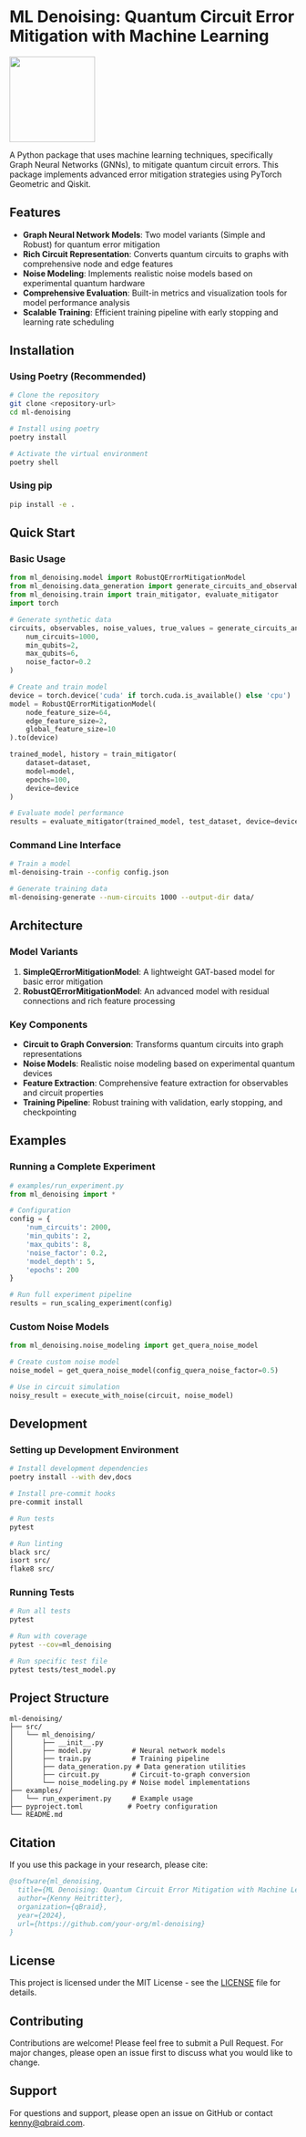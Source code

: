 # ML Denoising: Quantum Circuit Error Mitigation with Machine Learning

[<img src="https://qbraid-static.s3.amazonaws.com/logos/Launch_on_qBraid_white.png" width="150">](https://account.qbraid.com/?gitHubUrl=https://github.com/qBraid/ai4quantum.git&redirectUrl=ml-denoising/README.md)


A Python package that uses machine learning techniques, specifically Graph Neural Networks (GNNs), to mitigate quantum circuit errors. This package implements advanced error mitigation strategies using PyTorch Geometric and Qiskit.

## Features

- **Graph Neural Network Models**: Two model variants (Simple and Robust) for quantum error mitigation
- **Rich Circuit Representation**: Converts quantum circuits to graphs with comprehensive node and edge features
- **Noise Modeling**: Implements realistic noise models based on experimental quantum hardware
- **Comprehensive Evaluation**: Built-in metrics and visualization tools for model performance analysis
- **Scalable Training**: Efficient training pipeline with early stopping and learning rate scheduling

## Installation

### Using Poetry (Recommended)

```bash
# Clone the repository
git clone <repository-url>
cd ml-denoising

# Install using poetry
poetry install

# Activate the virtual environment
poetry shell
```

### Using pip

```bash
pip install -e .
```

## Quick Start

### Basic Usage

```python
from ml_denoising.model import RobustQErrorMitigationModel
from ml_denoising.data_generation import generate_circuits_and_observables
from ml_denoising.train import train_mitigator, evaluate_mitigator
import torch

# Generate synthetic data
circuits, observables, noise_values, true_values = generate_circuits_and_observables(
    num_circuits=1000,
    min_qubits=2,
    max_qubits=6,
    noise_factor=0.2
)

# Create and train model
device = torch.device('cuda' if torch.cuda.is_available() else 'cpu')
model = RobustQErrorMitigationModel(
    node_feature_size=64,
    edge_feature_size=2,
    global_feature_size=10
).to(device)

trained_model, history = train_mitigator(
    dataset=dataset,
    model=model,
    epochs=100,
    device=device
)

# Evaluate model performance
results = evaluate_mitigator(trained_model, test_dataset, device=device)
```

### Command Line Interface

```bash
# Train a model
ml-denoising-train --config config.json

# Generate training data
ml-denoising-generate --num-circuits 1000 --output-dir data/
```

## Architecture

### Model Variants

1. **SimpleQErrorMitigationModel**: A lightweight GAT-based model for basic error mitigation
2. **RobustQErrorMitigationModel**: An advanced model with residual connections and rich feature processing

### Key Components

- **Circuit to Graph Conversion**: Transforms quantum circuits into graph representations
- **Noise Models**: Realistic noise modeling based on experimental quantum devices
- **Feature Extraction**: Comprehensive feature extraction for observables and circuit properties
- **Training Pipeline**: Robust training with validation, early stopping, and checkpointing

## Examples

### Running a Complete Experiment

```python
# examples/run_experiment.py
from ml_denoising import *

# Configuration
config = {
    'num_circuits': 2000,
    'min_qubits': 2,
    'max_qubits': 8,
    'noise_factor': 0.2,
    'model_depth': 5,
    'epochs': 200
}

# Run full experiment pipeline
results = run_scaling_experiment(config)
```

### Custom Noise Models

```python
from ml_denoising.noise_modeling import get_quera_noise_model

# Create custom noise model
noise_model = get_quera_noise_model(config_quera_noise_factor=0.5)

# Use in circuit simulation
noisy_result = execute_with_noise(circuit, noise_model)
```

## Development

### Setting up Development Environment

```bash
# Install development dependencies
poetry install --with dev,docs

# Install pre-commit hooks
pre-commit install

# Run tests
pytest

# Run linting
black src/
isort src/
flake8 src/
```

### Running Tests

```bash
# Run all tests
pytest

# Run with coverage
pytest --cov=ml_denoising

# Run specific test file
pytest tests/test_model.py
```

## Project Structure

```
ml-denoising/
├── src/
│   └── ml_denoising/
│       ├── __init__.py
│       ├── model.py          # Neural network models
│       ├── train.py          # Training pipeline
│       ├── data_generation.py # Data generation utilities
│       ├── circuit.py        # Circuit-to-graph conversion
│       └── noise_modeling.py # Noise model implementations
├── examples/
│   └── run_experiment.py     # Example usage
├── pyproject.toml           # Poetry configuration
└── README.md
```

## Citation

If you use this package in your research, please cite:

```bibtex
@software{ml_denoising,
  title={ML Denoising: Quantum Circuit Error Mitigation with Machine Learning},
  author={Kenny Heitritter},
  organization={qBraid},
  year={2024},
  url={https://github.com/your-org/ml-denoising}
}
```

## License

This project is licensed under the MIT License - see the [LICENSE](LICENSE) file for details.

## Contributing

Contributions are welcome! Please feel free to submit a Pull Request. For major changes, please open an issue first to discuss what you would like to change.

## Support

For questions and support, please open an issue on GitHub or contact [kenny@qbraid.com](mailto:kenny@qbraid.com). 